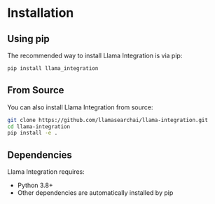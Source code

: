 # Installation

## Using pip

The recommended way to install Llama Integration is via pip:

```bash
pip install llama_integration
```

## From Source

You can also install Llama Integration from source:

```bash
git clone https://github.com/llamasearchai/llama-integration.git
cd llama-integration
pip install -e .
```

## Dependencies

Llama Integration requires:

- Python 3.8+
- Other dependencies are automatically installed by pip
